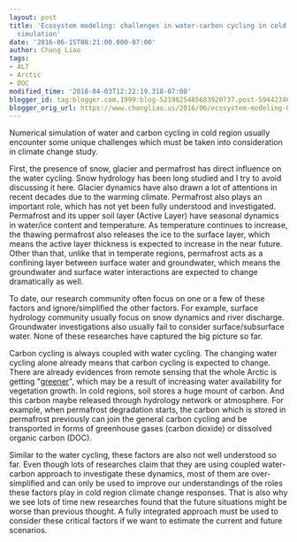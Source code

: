 ```yaml
---
layout: post
title: 'Ecosystem modeling: challenges in water-carbon cycling in cold region numerical
  simulation'
date: '2016-06-15T08:21:00.000-07:00'
author: Chang Liao
tags:
- ALT
- Arctic
- DOC
modified_time: '2018-04-03T12:22:19.318-07:00'
blogger_id: tag:blogger.com,1999:blog-5219825485683920737.post-5944234681690039234
blogger_orig_url: https://www.changliao.us/2016/06/ecosystem-modeling-002.html
---
```


Numerical simulation of water and carbon cycling in cold region usually 
encounter some unique challenges which must be taken into consideration in 
climate change study. 

First, the presence of snow, glacier and permafrost has direct influence on 
the water cycling. Snow hydrology has been long studied and I try to avoid 
discussing it here. Glacier dynamics have also drawn a lot of attentions in 
recent decades due to the warming climate. 
Permafrost also plays an important role, which has not yet been fully 
understood and investigated. Permafrost and its upper soil layer (Active 
Layer) have seasonal dynamics in water/ice content and temperature. As 
temperature continues to increase, the thawing permafrost also releases the 
ice to the surface layer, which means the active layer thickness is expected 
to increase in the near future. 
Other than that, unlike that in temperate regions, permafrost acts as a 
confining layer between surface water and groundwater, which means the 
groundwater and surface water interactions are expected to change dramatically 
as well. 

To date, our research community often focus on one or a few of these factors 
and ignore/simplified the other factors. For example, surface hydrology 
community usually focus on snow dynamics and river discharge. Groundwater 
investigations also usually fail to consider surface/subsurface water. None of 
these researches have captured the big picture so far. 

Carbon cycling is always coupled with water cycling. The changing water 
cycling alone already means that carbon cycling is expected to change. There 
are already evidences from remote sensing that the whole Arctic is getting 
"[greener](http://www.nasa.gov/feature/goddard/2016/nasa-studies-details-of-a-greening-arctic)", 
which may be a result of increasing water availability for vegetation growth. 
In cold regions, soil stores a huge mount of carbon. And this carbon maybe 
released through hydrology network or atmosphere. For example, when permafrost 
degradation starts, the carbon which is stored in permafrost previously can 
join the general carbon cycling and be transported in forms of greenhouse 
gases (carbon dioxide) or dissolved organic carbon (DOC). 

Similar to the water cycling, these factors are also not well understood so 
far. Even though lots of researches claim that they are using coupled 
water-carbon approach to investigate these dynamics, most of them are 
over-simplified and can only be used to improve our understandings of  the 
roles these factors play in cold region climate change responses. That is also 
why we see lots of time new researches found that the future situations might 
be worse than previous thought. A fully integrated approach must be used to 
consider these critical factors if we want to estimate the current and future 
scenarios. 